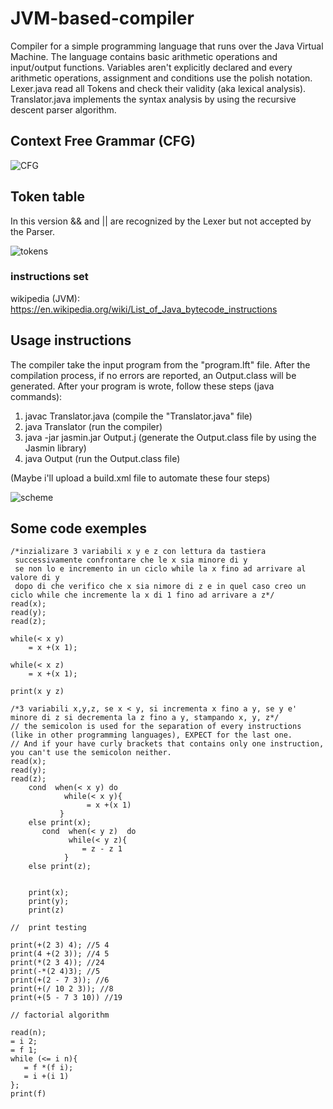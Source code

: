 # JVM-based-compiler
Compiler for a simple programming language that runs over the Java Virtual Machine.
The language contains basic arithmetic operations and input/output functions. Variables aren't explicitly declared and every arithmetic operations, assignment and conditions use the polish notation.
Lexer.java read all Tokens and check their validity (aka lexical analysis). 
Translator.java implements the syntax analysis by using the recursive descent parser algorithm.

## Context Free Grammar (CFG)

![CFG](https://user-images.githubusercontent.com/40024835/174915959-c2fb8ead-456f-4c2f-a5c4-b92c9dd64df6.png)

## Token table
In this version && and || are recognized by the Lexer but not accepted by the Parser.

![tokens](https://user-images.githubusercontent.com/40024835/174922084-b591d02a-455f-4f60-bb8d-f4a38d969746.png)

### instructions set
wikipedia (JVM): https://en.wikipedia.org/wiki/List_of_Java_bytecode_instructions

## Usage instructions
The compiler take the input program from the "program.lft" file. After the compilation process, if no errors are reported, an Output.class will be generated.
After your program is wrote, follow these steps (java commands):
1) javac Translator.java (compile the "Translator.java" file)
2) java Translator (run the compiler)
3) java -jar jasmin.jar Output.j (generate the Output.class file by using the Jasmin library)
4) java Output (run the Output.class file)

(Maybe i'll upload a build.xml file to automate these four steps)

![scheme](https://user-images.githubusercontent.com/40024835/174924726-30a630e8-071d-419e-8190-b1871d020e92.png)

## Some code exemples


```
/*inzializare 3 variabili x y e z con lettura da tastiera
 successivamente confrontare che le x sia minore di y
 se non lo e incremento in un ciclo while la x fino ad arrivare al valore di y 
 dopo di che verifico che x sia nimore di z e in quel caso creo un ciclo while che incremente la x di 1 fino ad arrivare a z*/
read(x);
read(y);
read(z);

while(< x y)
    = x +(x 1);

while(< x z)
    = x +(x 1);

print(x y z)
```

```
/*3 variabili x,y,z, se x < y, si incrementa x fino a y, se y e' minore di z si decrementa la z fino a y, stampando x, y, z*/
// the semicolon is used for the separation of every instructions (like in other programming languages), EXPECT for the last one. 
// And if your have curly brackets that contains only one instruction, you can't use the semicolon neither.
read(x);
read(y);
read(z);
    cond  when(< x y) do
            while(< x y){
                 = x +(x 1)
           }
    else print(x);
       cond  when(< y z)  do
             while(< y z){
                = z - z 1
            }
    else print(z);


    print(x);
    print(y);
    print(z)
```


```
//  print testing

print(+(2 3) 4); //5 4
print(4 +(2 3)); //4 5
print(*(2 3 4)); //24
print(-*(2 4)3); //5
print(+(2 - 7 3)); //6
print(+(/ 10 2 3)); //8
print(+(5 - 7 3 10)) //19
```

```
// factorial algorithm

read(n);
= i 2;
= f 1;
while (<= i n){
   = f *(f i);
   = i +(i 1)
};
print(f)


```

